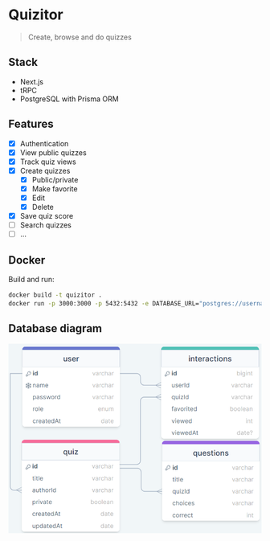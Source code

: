 # Quizitor

> Create, browse and do quizzes

## Stack

- Next.js
- tRPC
- PostgreSQL with Prisma ORM

## Features

- [x] Authentication
- [x] View public quizzes
- [x] Track quiz views
- [x] Create quizzes
  - [x] Public/private
  - [x] Make favorite
  - [x] Edit
  - [x] Delete
- [x] Save quiz score
- [ ] Search quizzes
- [ ] ...

## Docker

Build and run:

```bash
docker build -t quizitor .
docker run -p 3000:3000 -p 5432:5432 -e DATABASE_URL="postgres://username:password@host.docker.internal:5432/quiz" -e JWT_SECRET="jwt_secret" quizitor
```

## Database diagram

![Db diagram](db_diagram.png)
